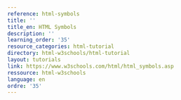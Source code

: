 ```yaml
---
reference: html-symbols
title: ''
title_en: HTML Symbols
description: ''
learning_order: '35'
resource_categories: html-tutorial
directory: html-w3schools/html-tutorial
layout: tutorials
link: https://www.w3schools.com/html/html_symbols.asp
ressource: html-w3schools
language: en
ordre: '35'
---
```

